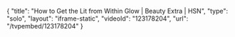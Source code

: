 {
    "title": "How to Get the Lit from Within Glow | Beauty Extra | HSN",
    "type": "solo",
    "layout": "iframe-static",
    "videoId": "123178204",
    "url": "\/tvpembed\/123178204"
}